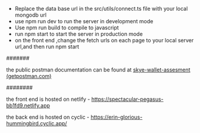 * Replace the data base url in the src/utils/connect.ts file with your local mongodb url
* use npm run dev to run the server in development mode
* Use npm run build to compile to javascript
* run npm start to start the server in production mode
* on the front end ,change the fetch urls on each page to your local server url,and then run npm start

#######

the public postman documentation can be found at [skye-wallet-assesment (getpostman.com)](https://documenter.getpostman.com/view/20589483/2s93JushsM)

########

the front end is hosted on netlify - https://spectacular-pegasus-bb1fd9.netlify.app

the back end is hosted on cyclic - https://erin-glorious-hummingbird.cyclic.app/
